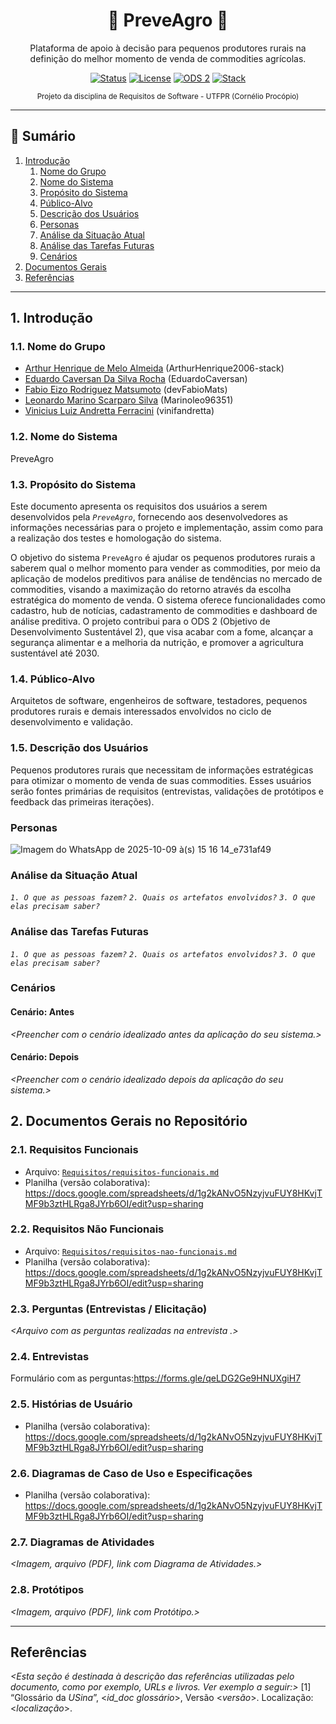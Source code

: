 
<div align="center">

# 🌱 PreveAgro 🌱

Plataforma de apoio à decisão para pequenos produtores rurais na definição do melhor momento de venda de commodities agrícolas.

[![Status](https://img.shields.io/badge/status-em%20defini%C3%A7%C3%A3o-yellow)](#) 
[![License](https://img.shields.io/badge/license-acad%C3%AAmico-lightgrey)](#) 
[![ODS 2](https://img.shields.io/badge/ODS-2%20Fome%20Zero-green)](#) 
[![Stack](https://img.shields.io/badge/foco-requisitos-blue)](#)

<sub>Projeto da disciplina de Requisitos de Software - UTFPR (Cornélio Procópio)</sub>

</div>

---

## 📑 Sumário

1. [Introdução](#1-introdução)
	1. [Nome do Grupo](#11-nome-do-grupo)
	2. [Nome do Sistema](#12-nome-do-sistema)
	3. [Propósito do Sistema](#13-propósito-do-sistema)
	4. [Público-Alvo](#14-público-alvo)
	5. [Descrição dos Usuários](#15-descrição-dos-usuários)
	6. [Personas](#personas)
	7. [Análise da Situação Atual](#análise-da-situação-atual)
	8. [Análise das Tarefas Futuras](#análise-das-tarefas-futuras)
	9. [Cenários](#cenários)
2. [Documentos Gerais](#2-documentos-gerais-no-repositório)
3. [Referências](#referências)

---

## 1. Introdução

### 1.1. Nome do Grupo

- [Arthur Henrique de Melo Almeida](https://github.com/ArthurHenrique2006-stack) (ArthurHenrique2006-stack)
- [Eduardo Caversan Da Silva Rocha](https://github.com/EduardoCaversan) (EduardoCaversan)
- [Fabio Eizo Rodriguez Matsumoto](https://github.com/devFabioMats) (devFabioMats)
- [Leonardo Marino Scarparo Silva](https://github.com/Marinoleo96351) (Marinoleo96351)
- [Vinicius Luiz Andretta Ferracini](https://github.com/vinifandretta) (vinifandretta)

### 1.2. Nome do Sistema

PreveAgro

### 1.3. Propósito do Sistema

Este documento apresenta os requisitos dos usuários a serem desenvolvidos pela *`PreveAgro`*, fornecendo aos desenvolvedores as informações necessárias para o projeto e implementação, assim como para a realização dos testes e homologação do sistema.

O objetivo do sistema `PreveAgro` é ajudar os pequenos produtores rurais a saberem qual o melhor momento para vender as commodities, por meio da aplicação de modelos preditivos para análise de tendências no mercado de commodities, visando a maximização do retorno através da escolha estratégica do momento de venda. O sistema oferece funcionalidades como cadastro, hub de notícias, cadastramento de commodities e dashboard de análise preditiva. O projeto contribui para o ODS 2 (Objetivo de Desenvolvimento Sustentável 2), que visa acabar com a fome, alcançar a segurança alimentar e a melhoria da nutrição, e promover a agricultura sustentável até 2030.

### 1.4. Público-Alvo

Arquitetos de software, engenheiros de software, testadores, pequenos produtores rurais e demais interessados envolvidos no ciclo de desenvolvimento e validação.

### 1.5. Descrição dos Usuários

Pequenos produtores rurais que necessitam de informações estratégicas para otimizar o momento de venda de suas commodities. Esses usuários serão fontes primárias de requisitos (entrevistas, validações de protótipos e feedback das primeiras iterações).

### Personas

![Imagem do WhatsApp de 2025-10-09 à(s) 15 16 14_e731af49](https://github.com/user-attachments/assets/bf710f50-2fac-4afb-816c-c70cb18dc5e4)



### Análise da Situação Atual

*`1. O que as pessoas fazem?`*
*`2. Quais os artefatos envolvidos?`*
*`3. O que elas precisam saber?`*

### Análise das Tarefas Futuras

*`1. O que as pessoas fazem?`*
*`2. Quais os artefatos envolvidos?`*
*`3. O que elas precisam saber?`*

### Cenários

#### Cenário: Antes
*<Preencher com o cenário idealizado antes da aplicação do seu sistema.>*


#### Cenário: Depois
*<Preencher com o cenário idealizado depois da aplicação do seu sistema.>*

## 2. Documentos Gerais no Repositório

### 2.1. Requisitos Funcionais

- Arquivo: [`Requisitos/requisitos-funcionais.md`](Requisitos/requisitos-funcionais.md)
- Planilha (versão colaborativa): https://docs.google.com/spreadsheets/d/1g2kANvO5NzyjvuFUY8HKvjTMF9b3ztHLRga8JYrb6OI/edit?usp=sharing  

### 2.2. Requisitos Não Funcionais

- Arquivo: [`Requisitos/requisitos-nao-funcionais.md`](Requisitos/requisitos-nao-funcionais.md)
- Planilha (versão colaborativa): https://docs.google.com/spreadsheets/d/1g2kANvO5NzyjvuFUY8HKvjTMF9b3ztHLRga8JYrb6OI/edit?usp=sharing  

### 2.3. Perguntas (Entrevistas / Elicitação)

*<Arquivo com as perguntas realizadas na entrevista .>*

### 2.4. Entrevistas

Formulário com as perguntas:https://forms.gle/qeLDG2Ge9HNUXgiH7
### 2.5. Histórias de Usuário

- Planilha (versão colaborativa): https://docs.google.com/spreadsheets/d/1g2kANvO5NzyjvuFUY8HKvjTMF9b3ztHLRga8JYrb6OI/edit?usp=sharing
### 2.6. Diagramas de Caso de Uso e Especificações

- Planilha (versão colaborativa): https://docs.google.com/spreadsheets/d/1g2kANvO5NzyjvuFUY8HKvjTMF9b3ztHLRga8JYrb6OI/edit?usp=sharing
### 2.7. Diagramas de Atividades

*<Imagem, arquivo (PDF), link com Diagrama de Atividades.>*

### 2.8. Protótipos

*<Imagem, arquivo (PDF), link com Protótipo.>*

---

## Referências

*<Esta seção é destinada à descrição das referências utilizadas pelo documento, como por exemplo, URLs e livros. Ver exemplo a seguir:>*
[1] “Glossário da _USina_”, <_id_doc glossário_>, Versão <_versão_>. Localização: <_localização_>.
